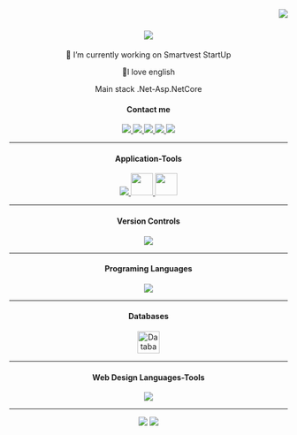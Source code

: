 <img align="right" src="https://visitor-badge.laobi.icu/badge?page_id=MrFarbodMirzaee.MrFarbodMirzaee"/>
<div align="center">
  <h1 style="font-family: 'Consolas', monospace;">
    <a href="https://git.io/typing-svg">   
      <img src="https://readme-typing-svg.demolab.com/?center=true&size=35&color=FFFF00&duration=4500&lines=Hi+There;I'm+Farbod+Mirzaee;I'm+Backend+Developer;"/>
    </a>
  </h1>
</div>
<div align="center">
  <p>🔭 I’m currently working on Smartvest StartUp</p>
  <p>🌱I love english</p>
  <p>Main stack .Net-Asp.NetCore</p>
</div>
<h4 align="center">Contact me</h4>
<div align="center">
  <a href="mailto:mr.farbodmirzaee@gmail.com">
    <img src="https://img.shields.io/badge/Gmail-D14836?style=for-the-badge&logo=gmail&logoColor=white" />
  </a>
  <a href="https://t.me/MrFarbodMirzaee">
    <img src="https://img.shields.io/badge/Telegram-2CA5E0?style=for-the-badge&logo=telegram&logoColor=white" />
  </a>
  <a href="#">
    <img src="https://img.shields.io/badge/website-000000?style=for-the-badge&logo=About.me&logoColor=white" />
  </a>
  <a href="https://www.linkedin.com/in/farbod-mirzaee/">
    <img src="https://img.shields.io/badge/LinkedIn-0077B5?style=for-the-badge&logo=linkedin&logoColor=white" />
  </a>
  <a href="https://discord.com/users/1126034346265038898">
    <img src="https://img.shields.io/badge/Discord-0077B5?style=for-the-badge&logo=discord&logoColor=white" />
  </a>
</div>
<hr/>
<div>
   <h4 align="center">Application-Tools</h4>
  <p align="center">
  <a href="https://skillicons.dev">
    <img src="https://skillicons.dev/icons?i=visualstudio,vscode,rider,postman" />
    <img style="height:40px; width:auto; display:inline-block;" src="https://github.com/user-attachments/assets/f823a014-bbf0-4172-ba7d-10d1b5642166" />
  <img style="height:40px; width:auto; display:inline-block;" src="https://github.com/user-attachments/assets/1c79f741-74ae-47a6-b373-63a040d62a71" />
  </a>
    <hr/>
    <h4 align="center">Version Controls</h4>
  <p align="center">
  <a href="https://skillicons.dev">
    <img src="https://skillicons.dev/icons?i=git" />
  </a>
</p>
<hr/>
  <h4 align="center">Programing Languages</h4>
  <p align="center">
  <a href="https://skillicons.dev">
    <img src="https://skillicons.dev/icons?i=dotnet,cs,js" />
  </a>
</p>
  <hr/>
  <h4 align="center">Databases</h4>
<p align="center">
  <img style="height:40px; width:auto;" src="https://github.com/user-attachments/assets/f20a10ee-c4f8-45f3-8d2a-891fc9e1343f" alt="Database Icon"/> 
</p>
<hr/>
  <h4 align="center">Web Design Languages-Tools</h4>
  <p align="center">
  <a href="https://skillicons.dev">
    <img  src="https://skillicons.dev/icons?i=js,html,css,jquery,bootstrap" />
  </a>
</p>
  <hr/>
</div>
<div align="center">
<img src="https://streak-stats.demolab.com/?user=MrFarbodMirzaee&theme=dark"/>
<img src="https://github-readme-stats.vercel.app/api?username=MrFarbodMirzaee&show_icons=true&theme=radical"/>
</div>

<!--
**MrFarbodMirzaee/MrFarbodMirzaee** is a ✨ _special_ ✨ repository because its `README.md` (this file) appears on your GitHub profile.

Here are some ideas to get you started:

- 🔭 I’m currently working on ...
- 🌱 I’m currently learning ...
- 👯 I’m looking to collaborate on ...
- 🤔 I’m looking for help with ...
- 💬 Ask me about ...
- 📫 How to reach me: ...
- 😄 Pronouns: ...
- ⚡ Fun fact: ...
-->

